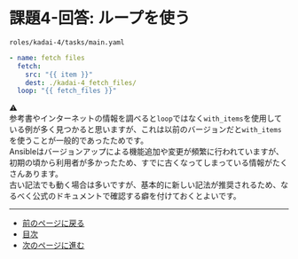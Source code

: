 # 課題4-回答: ループを使う

`roles/kadai-4/tasks/main.yaml`

```yaml
- name: fetch files
  fetch:
    src: "{{ item }}"
    dest: ./kadai-4_fetch_files/
  loop: "{{ fetch_files }}"
```

⚠️  
参考書やインターネットの情報を調べると`loop`ではなく`with_items`を使用している例が多く見つかると思いますが、これは以前のバージョンだと`with_items`を使うことが一般的であったためです。  
Ansibleはバージョンアップによる機能追加や変更が頻繁に行われていますが、初期の頃から利用者が多かったため、すでに古くなってしまっている情報がたくさんあります。  
古い記法でも動く場合は多いですが、基本的に新しい記法が推奨されるため、なるべく公式のドキュメントで確認する癖を付けておくとよいです。

---

- [前のページに戻る](step8.md)
- [目次](README.md)
- [次のページに進む](step9.md)
